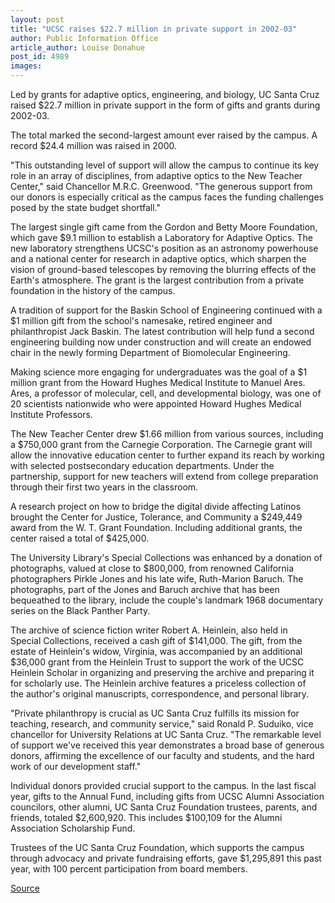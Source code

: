 ```yaml
---
layout: post
title: "UCSC raises $22.7 million in private support in 2002-03"
author: Public Information Office
article_author: Louise Donahue
post_id: 4989
images:
---
```


<p>
  Led by grants for adaptive optics, engineering, and biology, UC Santa Cruz raised $22.7 million in private support in the form of gifts and grants during 2002-03.
</p>
<p>
  The total marked the second-largest amount ever raised by the campus. A record $24.4 million was raised in 2000.<br>
</p>
<p>
  "This outstanding level of support will allow the campus to continue its key role in an array of disciplines, from adaptive optics to the New Teacher Center," said Chancellor M.R.C. Greenwood. "The generous support from our donors is especially critical as the campus faces the funding challenges posed by the state budget shortfall."<br>
</p>
<p>
  The largest single gift came from the Gordon and Betty Moore Foundation, which gave $9.1 million to establish a Laboratory for Adaptive Optics. The new laboratory strengthens UCSC's position as an astronomy powerhouse and a national center for research in adaptive optics, which sharpen the vision of ground-based telescopes by removing the blurring effects of the Earth's atmosphere. The grant is the largest contribution from a private foundation in the history of the campus.<br>
</p>
<p>
  A tradition of support for the Baskin School of Engineering continued with a $1 million gift from the school's namesake, retired engineer and philanthropist Jack Baskin. The latest contribution will help fund a second engineering building now under construction and will create an endowed chair in the newly forming Department of Biomolecular Engineering.<br>
</p>
<p>
  Making science more engaging for undergraduates was the goal of a $1 million grant from the Howard Hughes Medical Institute to Manuel Ares. Ares, a professor of molecular, cell, and developmental biology, was one of 20 scientists nationwide who were appointed Howard Hughes Medical Institute Professors.<br>
</p>
<p>
  The New Teacher Center drew $1.66 million from various sources, including a $750,000 grant from the Carnegie Corporation. The Carnegie grant will allow the innovative education center to further expand its reach by working with selected postsecondary education departments. Under the partnership, support for new teachers will extend from college preparation through their first two years in the classroom.<br>
</p>
<p>
  A research project on how to bridge the digital divide affecting Latinos brought the Center for Justice, Tolerance, and Community a $249,449 award from the W. T. Grant Foundation. Including additional grants, the center raised a total of $425,000.<br>
</p>
<p>
  The University Library's Special Collections was enhanced by a donation of photographs, valued at close to $800,000, from renowned California photographers Pirkle Jones and his late wife, Ruth-Marion Baruch. The photographs, part of the Jones and Baruch archive that has been bequeathed to the library, include the couple's landmark 1968 documentary series on the Black Panther Party.<br>
</p>
<p>
  The archive of science fiction writer Robert A. Heinlein, also held in<br>
  Special Collections, received a cash gift of $141,000. The gift, from the<br>
  estate of Heinlein's widow, Virginia, was accompanied by an additional<br>
  $36,000 grant from the Heinlein Trust to support the work of the UCSC<br>
  Heinlein Scholar in organizing and preserving the archive and preparing it<br>
  for scholarly use. The Heinlein archive features a priceless collection of<br>
  the author's original manuscripts, correspondence, and personal library.<br>
</p>
<p>
  "Private philanthropy is crucial as UC Santa Cruz fulfills its mission for<br>
  teaching, research, and community service," said Ronald P. Suduiko, vice<br>
  chancellor for University Relations at UC Santa Cruz. "The remarkable level of support we've received this year demonstrates a broad base of generous donors, affirming the excellence of our faculty and students, and the hard work of our development staff."<br>
</p>
<p>
  Individual donors provided crucial support to the campus. In the last fiscal year, gifts to the Annual Fund, including gifts from UCSC Alumni Association councilors, other alumni, UC Santa Cruz Foundation trustees, parents, and friends, totaled $2,600,920. This includes $100,109 for the Alumni Association Scholarship Fund.<br>
</p>
<p>
  Trustees of the UC Santa Cruz Foundation, which supports the campus through advocacy and private fundraising efforts, gave $1,295,891 this past year, with 100 percent participation from board members.<br>
</p>
<p><a href="http://www1.ucsc.edu/currents/03-04/08-18/fundraising.html" title="Permalink to fundraising">Source</a></p>
